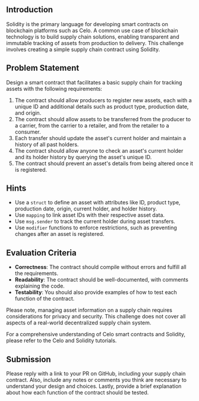 ## Introduction

Solidity is the primary language for developing smart contracts on blockchain platforms such as Celo. A common use case of blockchain technology is to build supply chain solutions, enabling transparent and immutable tracking of assets from production to delivery. This challenge involves creating a simple supply chain contract using Solidity.

## Problem Statement

Design a smart contract that facilitates a basic supply chain for tracking assets with the following requirements:

1. The contract should allow producers to register new assets, each with a unique ID and additional details such as product type, production date, and origin.
2. The contract should allow assets to be transferred from the producer to a carrier, from the carrier to a retailer, and from the retailer to a consumer.
3. Each transfer should update the asset's current holder and maintain a history of all past holders.
4. The contract should allow anyone to check an asset's current holder and its holder history by querying the asset's unique ID.
5. The contract should prevent an asset's details from being altered once it is registered.

## Hints

- Use a `struct` to define an asset with attributes like ID, product type, production date, origin, current holder, and holder history.
- Use `mapping` to link asset IDs with their respective asset data.
- Use `msg.sender` to track the current holder during asset transfers.
- Use `modifier` functions to enforce restrictions, such as preventing changes after an asset is registered.

## Evaluation Criteria

- **Correctness**: The contract should compile without errors and fulfill all the requirements.
- **Readability**: The contract should be well-documented, with comments explaining the code.
- **Testability**: You should also provide examples of how to test each function of the contract.

Please note, managing asset information on a supply chain requires considerations for privacy and security. This challenge does not cover all aspects of a real-world decentralized supply chain system.

For a comprehensive understanding of Celo smart contracts and Solidity, please refer to the Celo and Solidity tutorials.

## Submission

Please reply with a link to your PR on GitHub, including your supply chain contract. Also, include any notes or comments you think are necessary to understand your design and choices. Lastly, provide a brief explanation about how each function of the contract should be tested.
